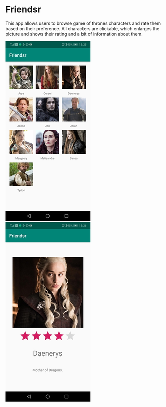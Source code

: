 # Friendsr

This app allows users to browse game of thrones characters and rate them based on their preference. 
All characters are clickable, which enlarges the picture and shows their rating and a bit of information about them.

![Alt text](/main.jpg?raw=true "portrait")
![Alt text](/profile.jpg?raw=true "portrait")
